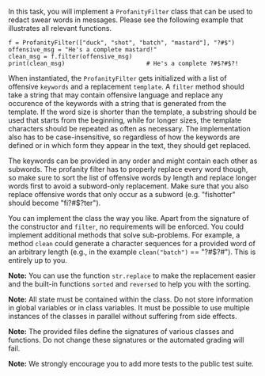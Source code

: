 In this task, you will implement a `ProfanityFilter` class that can be used to redact swear words in messages. Please see the following example that illustrates all relevant functions.

```
f = ProfanityFilter(["duck", "shot", "batch", "mastard"], "?#$")
offensive_msg = "He's a complete mastard!"
clean_msg = f.filter(offensive_msg)
print(clean_msg)                       # He's a complete ?#$?#$?!
```

When instantiated, the `ProfanityFilter` gets initialized with a list of offensive `keywords` and a replacement `template`. A `filter` method should take a string that may contain offensive language and replace any occurence of the keywords with a string that is generated from the template. If the word size is shorter than the template, a substring should be used that starts from the beginning, while for longer sizes, the template characters should be repeated as often as necessary. The implementation also has to be case-insensitive, so regardless of how the keywords are defined or in which form they appear in the text, they should get replaced.

The keywords can be provided in any order and might contain each other as subwords. The profanity filter has to properly replace every word though, so make sure to sort the list of offensive words by length and replace longer words first to avoid a subword-only replacement. Make sure that you also replace offensive words that only occur as a subword (e.g. "fishotter" should become "fi?#$?ter").

You can implement the class the way you like. Apart from the signature of the constructor and `filter`, no requirements will be enforced. You could implement additional methods that solve sub-problems. For example, a method `clean` could generate a character sequences for a provided word of an arbitrary length (e.g., in the example `clean("batch")` == "?#$?#"). This is entirely up to you.

**Note:** You can use the function `str.replace` to make the replacement easier and the built-in functions `sorted` and `reversed` to help you with the sorting.

**Note:** All state must be contained within the class. Do not store information in global variables or in class variables. It must be possible to use multiple instances of the classes in parallel without suffering from side effects.

**Note:** The provided files define the signatures of various classes and functions. Do not change these signatures or the automated grading will fail.

**Note:** We strongly encourage you to add more tests to the public test suite.
